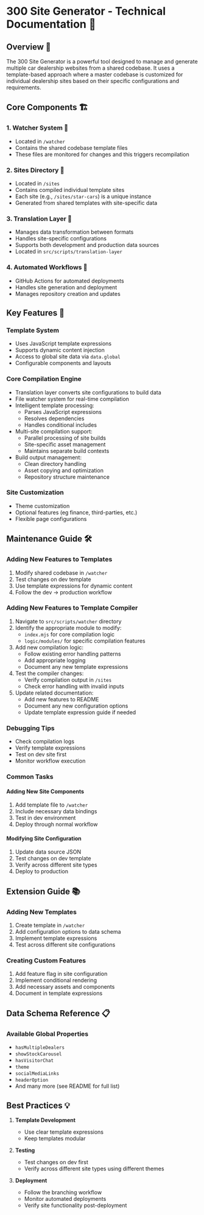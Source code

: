 
# 300 Site Generator - Technical Documentation 📝

## Overview 🌟
The 300 Site Generator is a powerful tool designed to manage and generate multiple car dealership websites from a shared codebase. It uses a template-based approach where a master codebase is customized for individual dealership sites based on their specific configurations and requirements.

## Core Components 🏗️

### 1. Watcher System 👀
- Located in `/watcher`
- Contains the shared codebase template files
- These files are monitored for changes and this triggers recompilation

### 2. Sites Directory 🏢
- Located in `/sites`
- Contains compiled individual template sites
- Each site (e.g., `/sites/star-cars`) is a unique instance
- Generated from shared templates with site-specific data

### 3. Translation Layer 🔄
- Manages data transformation between formats
- Handles site-specific configurations
- Supports both development and production data sources
- Located in `src/scripts/translation-layer`

### 4. Automated Workflows 🤖
- GitHub Actions for automated deployments
- Handles site generation and deployment
- Manages repository creation and updates

## Key Features 🎯

### Template System
- Uses JavaScript template expressions
- Supports dynamic content injection
- Access to global site data via `data.global`
- Configurable components and layouts

### Core Compilation Engine
- Translation layer converts site configurations to build data
- File watcher system for real-time compilation
- Intelligent template processing:
  - Parses JavaScript expressions
  - Resolves dependencies
  - Handles conditional includes
- Multi-site compilation support:
  - Parallel processing of site builds
  - Site-specific asset management
  - Maintains separate build contexts
- Build output management:
  - Clean directory handling
  - Asset copying and optimization
  - Repository structure maintenance

### Site Customization
- Theme customization
- Optional features (eg finance, third-parties, etc.)
- Flexible page configurations

## Maintenance Guide 🛠️

### Adding New Features to Templates
1. Modify shared codebase in `/watcher`
2. Test changes on dev template
3. Use template expressions for dynamic content
4. Follow the dev → production workflow

### Adding New Features to Template Compiler
1. Navigate to `src/scripts/watcher` directory
2. Identify the appropriate module to modify:
   - `index.mjs` for core compilation logic
   - `logic/modules/` for specific compilation features
1. Add new compilation logic:
   - Follow existing error handling patterns
   - Add appropriate logging
   - Document any new template expressions
1. Test the compiler changes:
   - Verify compilation output in `/sites`
   - Check error handling with invalid inputs
5. Update related documentation:
   - Add new features to README
   - Document any new configuration options
   - Update template expression guide if needed

### Debugging Tips
- Check compilation logs
- Verify template expressions
- Test on dev site first
- Monitor workflow execution

### Common Tasks

#### Adding New Site Components
1. Add template file to `/watcher`
2. Include necessary data bindings
3. Test in dev environment
4. Deploy through normal workflow

#### Modifying Site Configuration
1. Update data source JSON
2. Test changes on dev template
3. Verify across different site types
4. Deploy to production

## Extension Guide 📚

### Adding New Templates
1. Create template in `/watcher`
2. Add configuration options to data schema
3. Implement template expressions
4. Test across different site configurations

### Creating Custom Features
1. Add feature flag in site configuration
2. Implement conditional rendering
3. Add necessary assets and components
4. Document in template expressions

## Data Schema Reference 📋

### Available Global Properties
- `hasMultipleDealers`
- `showStockCarousel`
- `hasVisitorChat`
- `theme`
- `socialMediaLinks`
- `headerOption`
- And many more (see README for full list)

## Best Practices 💡

1. **Template Development**
   - Use clear template expressions
   - Keep templates modular

2. **Testing**
   - Test changes on dev first
   - Verify across different site types using different themes

3. **Deployment**
   - Follow the branching workflow
   - Monitor automated deployments
   - Verify site functionality post-deployment
